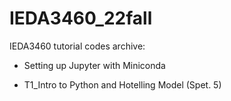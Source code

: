 # IEDA3460_22fall

IEDA3460 tutorial codes archive:

* Setting up Jupyter with Miniconda

* T1_Intro to Python and Hotelling Model (Spet. 5)
